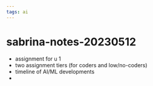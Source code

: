 ```yaml
---
tags: ai
---
```

# sabrina-notes-20230512

- assignment for u 1
- two assignment tiers (for coders and low/no-coders)
- timeline of AI/ML developments
- 